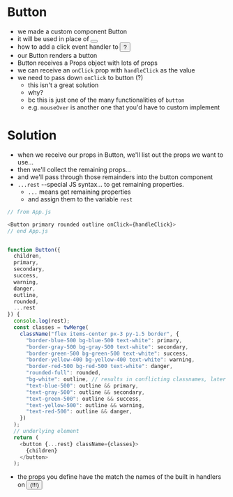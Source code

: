 # Button

- we made a custom component Button
- it will be used in place of <button />
- how to add a click event handler to <Button />?
- our Button renders a button
- Button receives a Props object with lots of props
- we can receive an `onClick` prop with `handleClick` as the value
- we need to pass down `onClick` to button (?)
  - this isn't a great solution
  - why?
  - bc this is just one of the many functionalities of `button`
  - e.g. `mouseOver` is another one that you'd have to custom implement

# Solution

- when we receive our props in Button, we'll list out the props we want to use...
- then we'll collect the remaining props...
- and we'll pass through those remainders into the button component
- `...rest` --special JS syntax... to get remaining properties.
  - `...` means get remaining properties
  - and assign them to the variable `rest`

```js
// from App.js

<Button primary rounded outline onClick={handleClick}>
// end App.js


function Button({
  children,
  primary,
  secondary,
  success,
  warning,
  danger,
  outline,
  rounded,
  ...rest
}) {
  console.log(rest);
  const classes = twMerge(
    className("flex items-center px-3 py-1.5 border", {
      "border-blue-500 bg-blue-500 text-white": primary,
      "border-gray-500 bg-gray-500 text-white": secondary,
      "border-green-500 bg-green-500 text-white": success,
      "border-yellow-400 bg-yellow-400 text-white": warning,
      "border-red-500 bg-red-500 text-white": danger,
      "rounded-full": rounded,
      "bg-white": outline, // results in conflicting classnames, later classname will override the earlier ones
      "text-blue-500": outline && primary,
      "text-gray-500": outline && secondary,
      "text-green-500": outline && success,
      "text-yellow-500": outline && warning,
      "text-red-500": outline && danger,
    })
  );
  // underlying element
  return (
    <button {...rest} className={classes}>
      {children}
    </button>
  );
```

- the props you define have the match the names of the built in handlers on <button /> (!!!)
